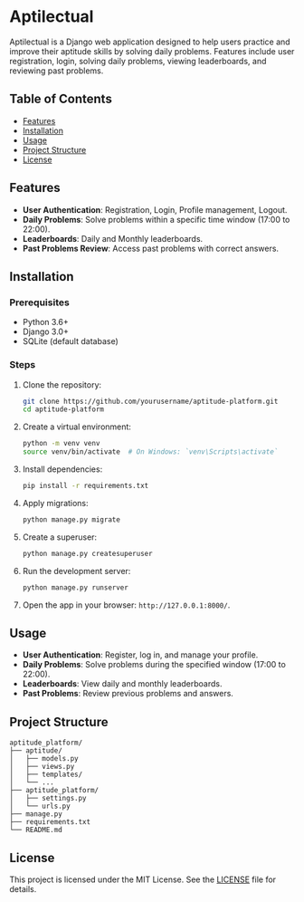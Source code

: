 # Aptilectual

Aptilectual is a Django web application designed to help users practice and improve their aptitude skills by solving daily problems. Features include user registration, login, solving daily problems, viewing leaderboards, and reviewing past problems.

## Table of Contents

- [Features](#features)
- [Installation](#installation)
- [Usage](#usage)
- [Project Structure](#project-structure)
- [License](#license)

## Features

- **User Authentication**: Registration, Login, Profile management, Logout.
- **Daily Problems**: Solve problems within a specific time window (17:00 to 22:00).
- **Leaderboards**: Daily and Monthly leaderboards.
- **Past Problems Review**: Access past problems with correct answers.

## Installation

### Prerequisites

- Python 3.6+
- Django 3.0+
- SQLite (default database)

### Steps

1. Clone the repository:
   ```bash
   git clone https://github.com/yourusername/aptitude-platform.git
   cd aptitude-platform
   ```
2. Create a virtual environment:
   ```bash
   python -m venv venv
   source venv/bin/activate  # On Windows: `venv\Scripts\activate`
   ```
3. Install dependencies:
   ```bash
   pip install -r requirements.txt
   ```
4. Apply migrations:
   ```bash
   python manage.py migrate
   ```
5. Create a superuser:
   ```bash
   python manage.py createsuperuser
   ```
6. Run the development server:
   ```bash
   python manage.py runserver
   ```
7. Open the app in your browser: `http://127.0.0.1:8000/`.

## Usage

- **User Authentication**: Register, log in, and manage your profile.
- **Daily Problems**: Solve problems during the specified window (17:00 to 22:00).
- **Leaderboards**: View daily and monthly leaderboards.
- **Past Problems**: Review previous problems and answers.

## Project Structure

```
aptitude_platform/
├── aptitude/
│   ├── models.py
│   ├── views.py
│   ├── templates/
│   └── ...
├── aptitude_platform/
│   ├── settings.py
│   └── urls.py
├── manage.py
├── requirements.txt
└── README.md
```

## License

This project is licensed under the MIT License. See the [LICENSE](LICENSE) file for details.
